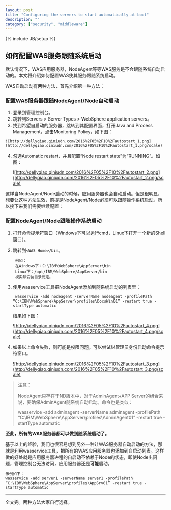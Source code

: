 ```yaml
---
layout: post
title: "Configuring the servers to start automatically at boot"
description: ""
category: ["security", "middleware"]
---
```

{% include JB/setup %}


## 如何配置WAS服务跟随系统启动 ##

默认情况下，WAS应用服务器，NodeAgent等等WAS服务是不会跟随系统自动启动的。本文将介绍如何配置WAS使其服务跟随系统启动。

WAS自动启动有两种方法，首先介绍第一种方法：

### 配置WAS服务器跟随NodeAgent/Node自动启动 ###

1. 登录到管理控制台。
2. 跳转到Servers > Server Types > WebSphere application servers。
3. 找到希望自启动的服务器，跳转到其配置界面，打开Java and Process Management，点击Monitoring Policy，如下图：

<!-- more -->
	
	![http://dellyqiao.qiniudn.com/2016%2F05%2F10%2Fautostart_1.png](http://dellyqiao.qiniudn.com/2016%2F05%2F10%2Fautostart_1.png/scale)

4. 勾选Automatic restart，并且配置“Node restart state”为“RUNNING”。如图：

	![http://dellyqiao.qiniudn.com/2016%2F05%2F10%2Fautostart_2.png](http://dellyqiao.qiniudn.com/2016%2F05%2F10%2Fautostart_2.png/scale)

这样当NodeAgent/Node启动的时候，应用服务器也会自动启动。但是很明显，想要让这种方法生效，前提是NodeAgent/Node必须可以跟随操作系统启动。所以接下来我们需要继续配置：

### 配置NodeAgent/Node跟随操作系统启动 ###

1. 打开命令提示符窗口（Windows下可以运行cmd，Linux下打开一个新的Shell窗口）。
2. 跳转到`<WAS Home>/bin`。

		例如：
		在Windows下：C:\IBM\WebSphere\AppServer\bin
		Linux下：/opt/IBM/WebSphere/AppServer/bin
		视实际安装目录而定。

3. 使用wasservice工具把NodeAgent添加到随系统启动的列表里：
	
		wasservice -add nodeagent -serverName nodeagent -profilePath “C:\IBM\WebSphere\AppServer\profiles\DocsWin01” -restart true -startType automatic

	结果如下图：
	
	![http://dellyqiao.qiniudn.com/2016%2F05%2F10%2Fautostart_4.png](http://dellyqiao.qiniudn.com/2016%2F05%2F10%2Fautostart_4.png/scale)

4. 如果以上命令失败，则可能是权限问题。可以尝试以管理员身份启动命令提示符窗口。

	![http://dellyqiao.qiniudn.com/2016%2F05%2F10%2Fautostart_3.png](http://dellyqiao.qiniudn.com/2016%2F05%2F10%2Fautostart_3.png/scale)
	
> 注意：
> 
> NodeAgent只存在于ND版本中，对于AdminAgent+APP Server的组合来说，要确保AdminAgent随系统自动启动。命令也是类似：
> 
> wasservice -add adminagent -serverName adminagent -profilePath “C:\IBM\WebSphere\AppServer\profiles\AdminAgent01” -restart true -startType automatic
		

**至此，所有的WAS服务器都可以做到随系统启动了。**


基于以上的经验，我们也很容易想到另外一种让WAS服务器自动启动的方法，那就是利用wasservice工具，把所有的WAS应用服务器也添加到自启动列表。这样做的好处就是应用服务器进程的自启动不依赖于Node的状态，即使Node出问题，管理控制台无法访问，应用服务器还是**可能**启动。

	示例如下：
	wasservice -add server1 -serverName server1 -profilePath “C:\IBM\WebSphere\AppServer\profiles\AppSrv01” -restart true -startType automatic


----------


全文完。两种方法大家自行选择。